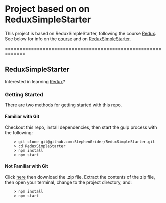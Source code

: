 # Project based on on ReduxSimpleStarter
This project is based on ReduxSimpleStarter, following the course [Redux](https://www.udemy.com/react-redux/).
See below for info on the [course](https://www.udemy.com/react-redux/) and on [ReduxSimpleStarter](https://github.com/StephenGrider/ReduxSimpleStarter).

=============================================================

## ReduxSimpleStarter

Interested in learning [Redux](https://www.udemy.com/react-redux/)?

### Getting Started

There are two methods for getting started with this repo.

#### Familiar with Git
Checkout this repo, install dependencies, then start the gulp process with the following:

```
	> git clone git@github.com:StephenGrider/ReduxSimpleStarter.git
	> cd ReduxSimpleStarter
	> npm install
	> npm start
```

#### Not Familiar with Git
Click [here](https://github.com/StephenGrider/ReactStarter/releases) then download the .zip file.  Extract the contents of the zip file, then open your terminal, change to the project directory, and:

```
	> npm install
	> npm start
```
